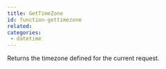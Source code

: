 ```yaml
---
title: GetTimeZone
id: function-gettimezone
related:
categories:
 - datetime
---
```


Returns the timezone defined for the current request.